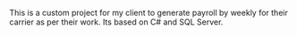 This is a custom project for my client to generate payroll by weekly for their carrier as per their work. Its based on C# and SQL Server.
